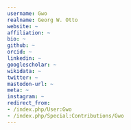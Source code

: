 ```yaml
---
username: Gwo
realname: Georg W. Otto
website: ~
affiliation: ~
bio: ~
github: ~
orcid: ~
linkedin: ~
googlescholar: ~
wikidata: ~
twitter: ~
mastodon-url: ~
meta: ~
instagram: ~
redirect_from:
- /index.php/User:Gwo
- /index.php/Special:Contributions/Gwo
---
```

